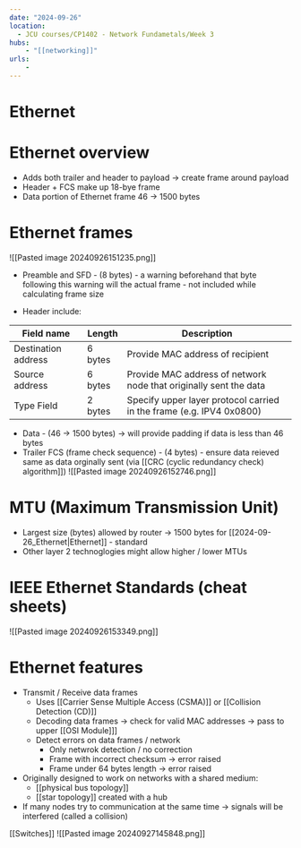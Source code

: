 ```yaml
---
date: "2024-09-26"
location: 
  - JCU courses/CP1402 - Network Fundametals/Week 3
hubs: 
    - "[[networking]]"
urls:
    -  
---
```

# Ethernet
# Ethernet overview
+ Adds both trailer and header to payload -> create frame around payload
+ Header + FCS make up 18-bye frame
+ Data portion of Ethernet frame 46 -> 1500 bytes

# Ethernet frames
![[Pasted image 20240926151235.png]]
+ Preamble and SFD - (8 bytes) - a warning beforehand that byte following this warning will the actual frame - not included while calculating frame size

+ Header include:

| Field name          | Length  | Description                                                          |
| ------------------- | ------- | -------------------------------------------------------------------- |
| Destination address | 6 bytes | Provide MAC address of recipient                                     |
| Source address      | 6 bytes | Provide MAC address of network node that originally sent the data    |
| Type Field          | 2 bytes | Specify upper layer protocol carried in the frame (e.g. IPV4 0x0800) |

+ Data - (46 -> 1500 bytes) -> will provide padding if data is less than 46 bytes
+ Trailer FCS (frame check sequence) - (4 bytes) - ensure data reieved same as data orginally sent (via [[CRC (cyclic redundancy check) algorithm]])
![[Pasted image 20240926152746.png]]

# MTU (Maximum Transmission Unit)
+ Largest size (bytes) allowed by router -> 1500 bytes for [[2024-09-26_Ethernet|Ethernet]] - standard
+ Other layer 2 technoglogies might allow higher / lower MTUs

# IEEE Ethernet Standards (cheat sheets)
![[Pasted image 20240926153349.png]]

# Ethernet features
+ Transmit / Receive data frames
    + Uses [[Carrier Sense Multiple Access (CSMA)]] or [[Collision Detection (CD)]]
    + Decoding data frames -> check for valid MAC addresses -> pass to upper [[OSI Module]]]
    + Detect errors on data frames / network
        + Only netwrok detection / no correction
        + Frame with incorrect checksum -> error raised
        + Frame under 64 bytes length -> error raised
+ Originally designed to work on networks with a shared medium:
    + [[physical bus topology]]
    + [[star topology]] created with a hub
+ If many nodes try to communication at the same time -> signals will be interfered (called a collision)

[[Switches]]
![[Pasted image 20240927145848.png]]
